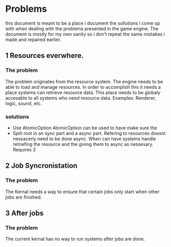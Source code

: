 Problems
========

this document is meant to be a place i document the sollutions i come up with when dealing with the problems presented in the game engine. The document is mostly for my own sanity so i don't repeat the same mistakes i made and repaired earlier. 

## 1 Resources everwhere.
### The problem
The problem originates from the resource system. The engine needs to be able to load and manage resources. In order to accomplish this it needs a place systems can retrieve resource data. This place needs to be globaly accesable to all systems who need resource data. Examples: Renderer, logic, sound, etc. 
### solutions
* Use AtomicOption
    AtomicOption can be used to have make sure the 
* Split root in an sync part and a async part.
    Refering to resources doesnt nessacerly need to be done async. When can have systems handle retriefing the resource and the giving them to async as nessesary. Requires 3

## 2 Job Syncronistation
### The problem 
The Kernal needs a way to ensure that certain jobs only start when other jobs are finished.

## 3 After jobs
### The problem
The current kernal has no way to run systems after jobs are done. 
